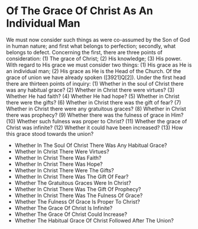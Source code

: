 # Of The Grace Of Christ As An Individual Man

We must now consider such things as were co-assumed by the Son of God in human nature; and first what belongs to perfection; secondly, what belongs to defect.  Concerning the first, there are three points of consideration: (1) The grace of Christ; (2) His knowledge; (3) His power.  With regard to His grace we must consider two things: (1) His grace as He is an individual man; (2) His grace as He is the Head of the Church. Of the grace of union we have already spoken ([3921]Q[2]).  Under the first head there are thirteen points of inquiry:
(1) Whether in the soul of Christ there was any habitual grace?
(2) Whether in Christ there were virtues?
(3) Whether He had faith?
(4) Whether He had hope?
(5) Whether in Christ there were the gifts?
(6) Whether in Christ there was the gift of fear?
(7) Whether in Christ there were any gratuitous graces?
(8) Whether in Christ there was prophecy?
(9) Whether there was the fulness of grace in Him?
(10) Whether such fulness was proper to Christ?
(11) Whether the grace of Christ was infinite?
(12) Whether it could have been increased?
(13) How this grace stood towards the union?

* Whether In The Soul Of Christ There Was Any Habitual Grace?
* Whether In Christ There Were Virtues?
* Whether In Christ There Was Faith?
* Whether In Christ There Was Hope?
* Whether In Christ There Were The Gifts?
* Whether In Christ There Was The Gift Of Fear?
* Whether The Gratuitous Graces Were In Christ?
* Whether In Christ There Was The Gift Of Prophecy?
* Whether In Christ There Was The Fulness Of Grace?
* Whether The Fulness Of Grace Is Proper To Christ?
* Whether The Grace Of Christ Is Infinite?
* Whether The Grace Of Christ Could Increase?
* Whether The Habitual Grace Of Christ Followed After The Union?